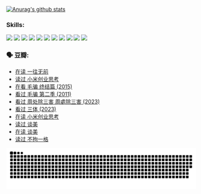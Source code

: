 
[![Anurag's github stats](https://github-readme-stats.vercel.app/api?username=w940853815)](https://github.com/anuraghazra/github-readme-stats)

### Skills:

<code><img height="32" src="https://cdn.jsdelivr.net/npm/simple-icons@v5/icons/python.svg"></code>
<code><img height="32" src="https://cdn.jsdelivr.net/npm/simple-icons@v5/icons/javascript.svg"></code>
<code><img height="32" src="https://cdn.jsdelivr.net/npm/simple-icons@v5/icons/django.svg"></code>
<code><img height="32" src="https://cdn.jsdelivr.net/npm/simple-icons@v5/icons/flask.svg"></code>
<code><img height="32" src="https://cdn.jsdelivr.net/npm/simple-icons@v5/icons/vuetify.svg"></code>
<code><img height="32" src="https://cdn.jsdelivr.net/npm/simple-icons@v5/icons/git.svg"></code>
<code><img height="32" src="https://cdn.jsdelivr.net/npm/simple-icons@v5/icons/docker.svg"></code>
<code><img height="32" src="https://cdn.jsdelivr.net/npm/simple-icons@v5/icons/postgresql.svg"></code>
<code><img height="32" src="https://cdn.jsdelivr.net/npm/simple-icons@v5/icons/elasticsearch.svg"></code>
<code><img height="32" src="https://cdn.jsdelivr.net/npm/simple-icons@v5/icons/macos.svg"></code>
<code><img height="32" src="https://cdn.jsdelivr.net/npm/simple-icons@v5/icons/linux.svg"></code>

### 🗣 豆瓣:

<!-- DOUBAN-ACTIVITIES:START -->
- [在读 一往无前](https://www.douban.com/people/136069238/status/4590507310/?_i=14299203)
- [读过 小米创业思考](https://www.douban.com/people/136069238/status/4590506983/?_i=14299203)
- [在看 毛骗 终结篇‎ (2015)](https://www.douban.com/people/136069238/status/4581971924/?_i=14299203)
- [看过 毛骗 第二季‎ (2011)](https://www.douban.com/people/136069238/status/4581971810/?_i=14299203)
- [看过 周处除三害 周處除三害‎ (2023)](https://www.douban.com/people/136069238/status/4575646701/?_i=14299203)
- [看过 三体‎ (2023)](https://www.douban.com/people/136069238/status/4574263039/?_i=14299203)
- [在读 小米创业思考](https://www.douban.com/people/136069238/status/4572047905/?_i=14299203)
- [读过 谈美](https://www.douban.com/people/136069238/status/4572047629/?_i=14299203)
- [在读 谈美](https://www.douban.com/people/136069238/status/4560861771/?_i=14299203)
- [读过 不拘一格](https://www.douban.com/people/136069238/status/4560861445/?_i=14299203)
<!-- DOUBAN-ACTIVITIES:END -->


![Snake animation](https://raw.githubusercontent.com/w940853815/w940853815/output/github-contribution-grid-snake.svg)

<!--
**w940853815/w940853815** is a ✨ _special_ ✨ repository because its `README.md` (this file) appears on your GitHub profile.

Here are some ideas to get you started:

- 🔭 I’m currently working on ...
- 🌱 I’m currently learning ...
- 👯 I’m looking to collaborate on ...
- 🤔 I’m looking for help with ...
- 💬 Ask me about ...
- 📫 How to reach me: ...
- 😄 Pronouns: ...
- ⚡ Fun fact: ...
-->
